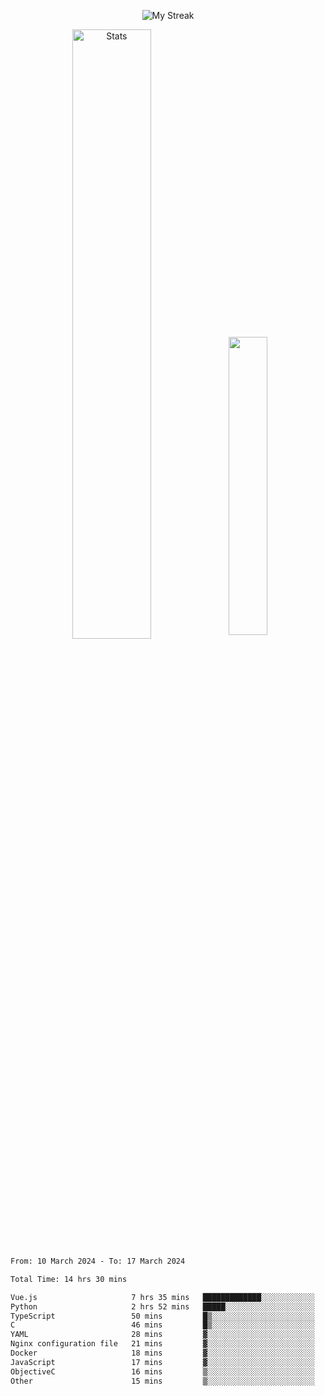 <p align="center">
<picture>
  <source media="(prefers-color-scheme: dark)" srcset="http://github-readme-streak-stats.herokuapp.com?user=semolik&theme=dark&hide_border=true&background=DD272700">
  <img alt="My Streak" src="http://github-readme-streak-stats.herokuapp.com?user=semolik&hide_border=true">
</picture>
</p>
<div align="center">
  <picture>
    <source media="(prefers-color-scheme: dark)" srcset="https://github-readme-stats.vercel.app/api?username=semolik&show_icons=true&bg_color=DD272700&hide_border=true&theme=dark">
        <img alt="Stats" src="https://github-readme-stats.vercel.app/api?username=semolik&show_icons=true&bg_color=DD272700&hide_border=true" width="50%" >
  </picture>
  <sup>
  <picture>
  <source media="(prefers-color-scheme: dark)" srcset="https://github-readme-stats.vercel.app/api/top-langs/?username=semolik&layout=compact&hide_border=true&bg_color=DD272700&theme=dark">
  <img src="https://github-readme-stats.vercel.app/api/top-langs/?username=semolik&layout=compact&hide_border=true" width="35%" />
  </picture>
  </sup>
</div>
<!--START_SECTION:waka-->

```txt
From: 10 March 2024 - To: 17 March 2024

Total Time: 14 hrs 30 mins

Vue.js                     7 hrs 35 mins   █████████████░░░░░░░░░░░░   52.29 %
Python                     2 hrs 52 mins   █████░░░░░░░░░░░░░░░░░░░░   19.85 %
TypeScript                 50 mins         █▒░░░░░░░░░░░░░░░░░░░░░░░   05.83 %
C                          46 mins         █▒░░░░░░░░░░░░░░░░░░░░░░░   05.31 %
YAML                       28 mins         ▓░░░░░░░░░░░░░░░░░░░░░░░░   03.30 %
Nginx configuration file   21 mins         ▓░░░░░░░░░░░░░░░░░░░░░░░░   02.44 %
Docker                     18 mins         ▓░░░░░░░░░░░░░░░░░░░░░░░░   02.15 %
JavaScript                 17 mins         ▓░░░░░░░░░░░░░░░░░░░░░░░░   02.01 %
ObjectiveC                 16 mins         ▒░░░░░░░░░░░░░░░░░░░░░░░░   01.90 %
Other                      15 mins         ▒░░░░░░░░░░░░░░░░░░░░░░░░   01.72 %
```

<!--END_SECTION:waka-->

